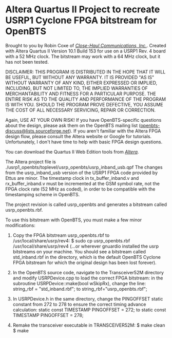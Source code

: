 # Altera Quartus II Project to recreate USRP1 Cyclone FPGA bitstream for OpenBTS 

Brought to you by Robin Coxe of [*Close-Haul Communications, Inc.*](http://www.close-haul.com/).
Created with Altera Quartus II Version 10.1 Build 153 for use on a USRP1 Rev. 4 board with a 52 MHz clock.  The bitstream may work with a 64 MHz clock, but it has not been tested.

DISCLAIMER: THIS PROGRAM IS DISTRIBUTED IN THE HOPE THAT IT WILL BE USEFUL, BUT WITHOUT ANY WARRANTY. IT IS PROVIDED "AS IS" WITHOUT WARRANTY OF ANY KIND, EITHER EXPRESSED OR IMPLIED, INCLUDING, BUT NOT LIMITED TO, THE IMPLIED WARRANTIES OF MERCHANTABILITY AND FITNESS FOR A PARTICULAR PURPOSE. THE ENTIRE RISK AS TO THE QUALITY AND PERFORMANCE OF THE PROGRAM IS WITH YOU. SHOULD THE PROGRAM PROVE DEFECTIVE, YOU ASSUME THE COST OF ALL NECESSARY SERVICING, REPAIR OR CORRECTION.

Again, USE AT YOUR OWN RISK! If you have OpenBTS-specific questions about the design, please ask them on the OpenBTS mailing list (openbts-discuss@lists.sourceforge.net). If you aren't familiar with the Altera FPGA design flow, please consult the Altera website or Google for tutorials.  Unfortunately, I don't have time to help with basic FPGA design questions.

You can download the Quartus II Web Edition tools from [*Altera*](https://www.altera.com/download/dnl-index.jsp).  

The Altera project file is ./usrp1_openbts/toplevel/usrp_openbts/usrp_inband_usb.qpf
The changes from the usrp_inband_usb version of the USRP1 FPGA code provided by Ettus are minor.  The timestamp clock in tx_buffer_inband.v and rx_buffer_inband.v must be incremented at the GSM symbol rate, not the FPGA clock rate (52 MHz as coded), in order to be compatible with the timestamping scheme in OpenBTS.

The project revision is called usrp_openbts and generates a bitstream called usrp_openbts.rbf.

To use this bitstream with OpenBTS, you must make a few minor modifications:
1) Copy the FPGA bitstream usrp_openbts.rbf to /usr/local/share/usrp/rev4: $ sudo cp usrp_openbts.rbf /usr/local/share/usrp/rev4  (...or wherever gnuardio installed the usrp bitstreams on your machine.  You should see a bitstream called std_inband.rbf in the directory, which is the default OpenBTS Cyclone FPGA bitstream for which the original design has been lost forever).

2) In the OpenBTS source code, navigate to the Transceiver52M directory and modify USRPDevice.cpp to load the correct FPGA bitstream:  in the subroutine USRPDevice::make(bool wSkipRx), change the line:
string_rbf = "std_inband.rbf"; to string_rbf="usrp_openbts.rbf";

3) In USRPDevice.h in the same directory, change the PINGOFFSET static constant from 272 to 278 to ensure the correct timing advance calculation: 
static const TIMESTAMP PINGOFFSET = 272; to
static const TIMESTAMP PINGOFFSET = 278;


4) Remake the transceiver executable in TRANSCEIVER52M: 
$ make clean 
$ make











